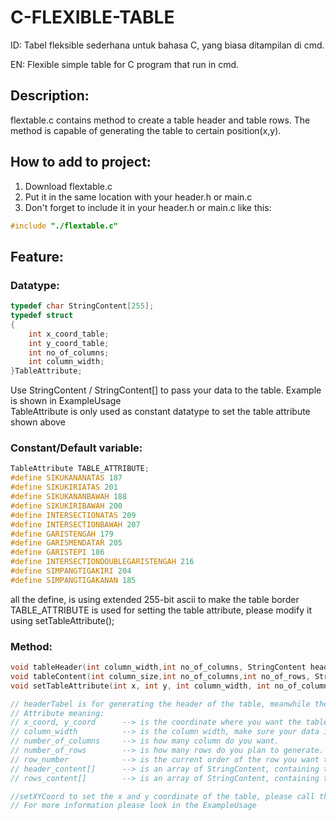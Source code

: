 # C-FLEXIBLE-TABLE
ID:
Tabel fleksible sederhana untuk bahasa C, yang biasa ditampilan di cmd. 

EN:
Flexible simple table for C program that run in cmd.

## Description:
flextable.c contains method to create a table header and table rows. 
The method is capable of generating the table to certain position(x,y).

## How to add to project:
1. Download flextable.c
2. Put it in the same location with your header.h or main.c
3. Don't forget to include it in your header.h or main.c like this:
```c
#include "./flextable.c"
```

## Feature:
### Datatype:
```c
typedef char StringContent[255];
typedef struct
{
    int x_coord_table;
    int y_coord_table;
    int no_of_columns;
    int column_width;
}TableAttribute;
```
Use StringContent / StringContent[] to pass your data to the table. Example is shown in ExampleUsage <br />
TableAttribute is only used as constant datatype to set the table attribute shown above <br />

### Constant/Default variable:
```c
TableAttribute TABLE_ATTRIBUTE;
#define SIKUKANANATAS 187
#define SIKUKIRIATAS 201
#define SIKUKANANBAWAH 188
#define SIKUKIRIBAWAH 200
#define INTERSECTIONATAS 209
#define INTERSECTIONBAWAH 207
#define GARISTENGAH 179
#define GARISMENDATAR 205
#define GARISTEPI 186
#define INTERSECTIONDOUBLEGARISTENGAH 216
#define SIMPANGTIGAKIRI 204
#define SIMPANGTIGAKANAN 185
```
all the define, is using extended 255-bit ascii to make the table border <br />
TABLE_ATTRIBUTE is used for setting the table attribute, please modify it using setTableAttribute(); <br />

### Method:
```c
void tableHeader(int column_width,int no_of_columns, StringContent header_contents[]);
void tableContent(int column_size,int no_of_columns,int no_of_rows, StringContent row_contents[],int order_of_the_row);
void setTableAttribute(int x, int y, int column_width, int no_of_columns)
```

```c
// headerTabel is for generating the header of the table, meanwhile the kontenTabel is for generating a single row. So you need to do the for loops yourself (I will try to improve this to ease you guys). Example is shown in ExampleUsage
// Attribute meaning:
// x_coord, y_coord      --> is the coordinate where you want the table it.  
// column_width          --> is the column width, make sure your data is not larger than the column width.  
// number_of_columns     --> is how many column do you want.  
// number_of_rows        --> is how many rows do you plan to generate.  
// row_number            --> is the current order of the row you want to generate (please look in ExampleUsage for more information).  
// header_content[]      --> is an array of StringContent, containing the name of your column. Make sure the size of the array is the same with number of columns.  
// rows_content[]        --> is an array of StringContent, containing the the content of your rows. Make sure the size of the array is the same with number of columns.  

//setXYCoord to set the x and y coordinate of the table, please call this before generating table
// For more information please look in the ExampleUsage
```